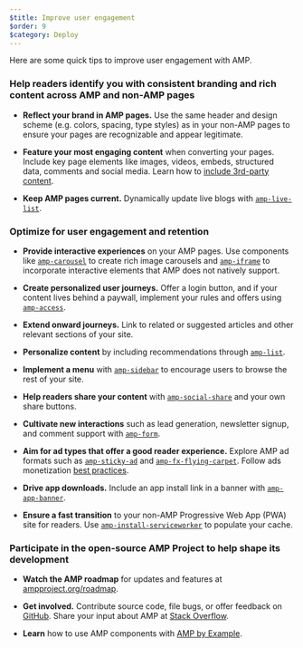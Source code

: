 ```yaml
---
$title: Improve user engagement
$order: 9
$category: Deploy
---
```

Here are some quick tips to improve user engagement with AMP.

### Help readers identify you with consistent branding and rich content across AMP and non-AMP pages

- **Reflect your brand in AMP pages.** Use the same header and design scheme (e.g. colors, spacing, type styles) as in your non-AMP pages to ensure your pages are recognizable and appear legitimate.

- **Feature your most engaging content** when converting your pages. Include key page elements like images, videos, embeds, structured data, comments and social media. Learn how to [include 3rd-party content](https://www.ampproject.org/docs/guides/third_party_components).

- **Keep AMP pages current.** Dynamically update live blogs with [`amp-live-list`](https://www.ampproject.org/docs/reference/components/amp-live-list).

### Optimize for user engagement and retention

- **Provide interactive experiences** on your AMP pages. Use components like [`amp-carousel`](https://www.ampproject.org/docs/reference/components/amp-carousel) to create rich image carousels and [`amp-iframe`](https://www.ampproject.org/docs/reference/components/amp-iframe) to
incorporate interactive elements that AMP does not natively support.

- **Create personalized user journeys.** Offer a login button, and if your content
lives behind a paywall, implement your rules and offers using [`amp-access`](https://www.ampproject.org/docs/reference/components/amp-access).

- **Extend onward journeys.** Link to related or suggested articles and other
relevant sections of your site.

- **Personalize content** by including recommendations through [`amp-list`](https://www.ampproject.org/docs/reference/components/amp-list).

- **Implement a menu** with [`amp-sidebar`](https://www.ampproject.org/docs/reference/components/amp-sidebar) to encourage users to browse the rest
of your site.

- **Help readers share your content** with [`amp-social-share`](https://www.ampproject.org/docs/reference/components/amp-social-share) and your
own share buttons.

- **Cultivate new interactions** such as lead generation, newsletter signup, and
comment support with [`amp-form`](https://www.ampproject.org/docs/reference/components/amp-form).

- **Aim for ad types that offer a good reader experience.** Explore AMP ad
formats such as [`amp-sticky-ad`](https://www.ampproject.org/docs/reference/components/amp-sticky-ad) and [`amp-fx-flying-carpet`](https://www.ampproject.org/docs/reference/components/amp-fx-flying-carpet). Follow ads
monetization [best practices](/docs/guides/ads/ads_tips.html).

- **Drive app downloads.** Include an app install link in a banner with
[`amp-app-banner`](https://www.ampproject.org/docs/reference/components/amp-app-banner).

- **Ensure a fast transition** to your non-AMP Progressive Web App (PWA) site for
readers. Use [`amp-install-serviceworker`](https://www.ampproject.org/docs/reference/components/amp-install-serviceworker) to populate your cache.

### Participate in the open-source AMP Project to help shape its development

- **Watch the AMP roadmap** for updates and features at [ampproject.org/roadmap](https://www.ampproject.org/roadmap).

- **Get involved.** Contribute source code, file bugs, or offer feedback
on [GitHub](https://github.com/ampproject/amphtml/blob/master/CONTRIBUTING.md). Share your input about AMP at [Stack Overflow](https://stackoverflow.com/questions/tagged/amp-html).

- **Learn** how to use AMP components with [AMP by Example](https://ampbyexample.com/).
